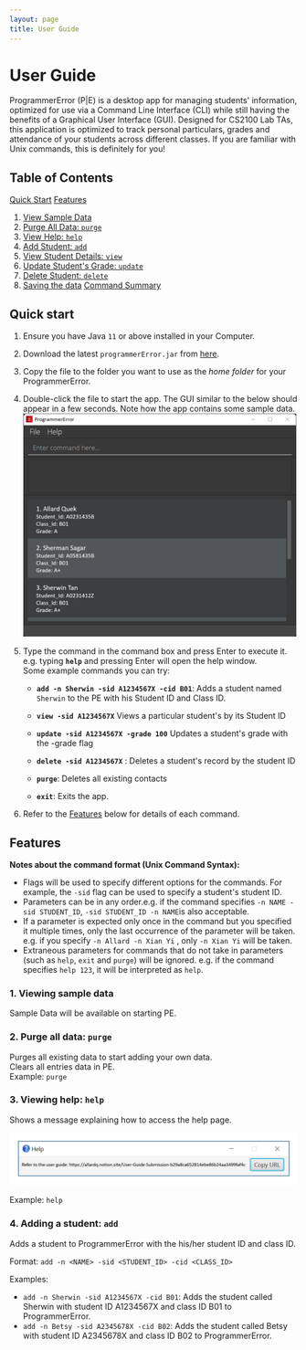 ```yaml
---
layout: page
title: User Guide
---
```


# User Guide
ProgrammerError (P|E) is a desktop app for managing students' information, optimized for use via a Command Line Interface (CLI) while still having the benefits of a Graphical User Interface (GUI). Designed for CS2100 Lab TAs, this application is optimized to track personal particulars, grades and attendance of your students across different classes. If you are familiar with Unix commands, this is definitely for you!

## Table of Contents
[Quick Start](#quick-start)
[Features](#features)
  1.  [View Sample Data](#view-sample-data)
  2.  [Purge All Data: `purge`](#purge-all-data)
  3.  [View Help: `help`](#view-help)
  4.  [Add Student: `add`](#add-student)
  5.  [View Student Details: `view`](#view-student)
  6.  [Update Student's Grade: `update`](#update-student)
  7.  [Delete Student: `delete`](#delete-student)
  8.  [Saving the data](#save-the-data)
[Command Summary](#command-summary)

## Quick start
1. Ensure you have Java `11` or above installed in your Computer.

1. Download the latest `programmerError.jar` from [here](https://github.com/se-edu/addressbook-level3/releases).

1. Copy the file to the folder you want to use as the _home folder_ for your ProgrammerError.

1. Double-click the file to start the app. The GUI similar to the below should appear in a few seconds. Note how the app contains some sample data.<br>
   ![Ui](images/Ui.png)

1. Type the command in the command box and press Enter to execute it. e.g. typing **`help`** and pressing Enter will open the help window.<br>
   Some example commands you can try:
   
   * **`add -n Sherwin -sid A1234567X -cid B01`**: Adds a student named `Sherwin` to the PE with his Student ID and Class ID.

   * **`view -sid A1234567X`** Views a particular student's by its Student ID
  
   * **`update -sid A1234567X -grade 100`** Updates a student's grade with the -grade flag
   
   * **`delete -sid A1234567X`**  : Deletes a student's record by the student ID

   * **`purge`**: Deletes all existing contacts

   * **`exit`**: Exits the app.

1. Refer to the [Features](#features) below for details of each command.

## Features

**Notes about the command format (Unix Command Syntax):**

- Flags will be used to specify different options for the commands. For example, the `-sid` flag can be used to specify a student's student ID.
- Parameters can be in any order.e.g. if the command specifies `-n NAME -sid STUDENT_ID`,
  `-sid STUDENT_ID -n NAME`is also acceptable.
- If a parameter is expected only once in the command but you specified it multiple times, only the last occurrence of the parameter will be taken. e.g. if you specify `-n Allard -n Xian Yi` , only `-n Xian Yi` will be taken.
- Extraneous parameters for commands that do not take in parameters (such as `help`, `exit` and `purge`) will be ignored. e.g. if the command specifies `help 123`, it will be interpreted as `help`.

### 1. Viewing sample data

Sample Data will be available on starting PE.

### 2. Purge all data: `purge`

Purges all existing data to start adding your own data. \
Clears all entries data in PE. \
Example: `purge`

### 3. Viewing help: `help`

Shows a message explaining how to access the help page.

![help message](images/helpMessage.png)

Example: `help`

### 4. Adding a student: `add`

Adds a student to ProgrammerError with the his/her student ID and class ID.

Format: `add -n <NAME> -sid <STUDENT_ID> -cid <CLASS_ID>`

Examples:
* `add -n Sherwin -sid A1234567X -cid B01`: Adds the student called Sherwin with student ID A1234567X and class ID B01 to ProgrammerError.
* `add -n Betsy -sid A2345678X -cid B02`: Adds the student called Betsy with student ID A2345678X and class ID B02 to ProgrammerError.